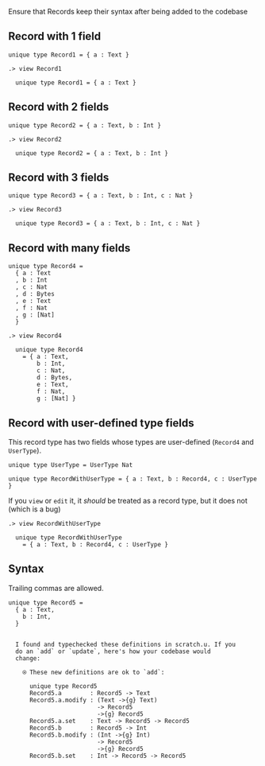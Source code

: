 Ensure that Records keep their syntax after being added to the codebase 

## Record with 1 field

```unison
unique type Record1 = { a : Text }
```

```ucm
.> view Record1

  unique type Record1 = { a : Text }

```
## Record with 2 fields

```unison
unique type Record2 = { a : Text, b : Int }
```

```ucm
.> view Record2

  unique type Record2 = { a : Text, b : Int }

```
## Record with 3 fields

```unison
unique type Record3 = { a : Text, b : Int, c : Nat }
```

```ucm
.> view Record3

  unique type Record3 = { a : Text, b : Int, c : Nat }

```
## Record with many fields

```unison
unique type Record4 = 
  { a : Text
  , b : Int
  , c : Nat
  , d : Bytes
  , e : Text
  , f : Nat
  , g : [Nat]
  }
```

```ucm
.> view Record4

  unique type Record4
    = { a : Text,
        b : Int,
        c : Nat,
        d : Bytes,
        e : Text,
        f : Nat,
        g : [Nat] }

```
## Record with user-defined type fields

This record type has two fields whose types are user-defined (`Record4` and `UserType`).

```unison
unique type UserType = UserType Nat

unique type RecordWithUserType = { a : Text, b : Record4, c : UserType }
```

If you `view` or `edit` it, it _should_ be treated as a record type, but it does not (which is a bug)

```ucm
.> view RecordWithUserType

  unique type RecordWithUserType
    = { a : Text, b : Record4, c : UserType }

```
## Syntax

Trailing commas are allowed.

```unison
unique type Record5 = 
  { a : Text, 
    b : Int,
  }
```

```ucm

  I found and typechecked these definitions in scratch.u. If you
  do an `add` or `update`, here's how your codebase would
  change:
  
    ⍟ These new definitions are ok to `add`:
    
      unique type Record5
      Record5.a        : Record5 -> Text
      Record5.a.modify : (Text ->{g} Text)
                         -> Record5
                         ->{g} Record5
      Record5.a.set    : Text -> Record5 -> Record5
      Record5.b        : Record5 -> Int
      Record5.b.modify : (Int ->{g} Int)
                         -> Record5
                         ->{g} Record5
      Record5.b.set    : Int -> Record5 -> Record5

```

